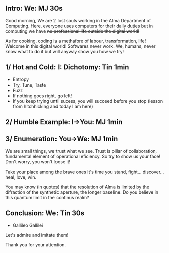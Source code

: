 ## Intro: We: MJ 30s

Good morning,
We are 2 lost souls working in the Alma Department of Computing.
Here, everyone uses computers for their daily duties but in computing we have ~~no professional life outside the digital world!~~

As for cooking, coding is a methafore of labour, transformation, life!
Welcome in this digital world!
Softwares never work. We, humans, never know what to do it but will anyway show you how we try!


## 1/ Hot and Cold: I: Dichotomy: Tin 1min

* Entropy
* Try, Tune, Taste
* Fuzz
* If nothing goes right, go left!
* If you keep trying until sucess, you will succeed before you stop (lesson from hitchhicking and today I am here)

## 2/ Humble Example: I->You: MJ 1min



## 3/ Enumeration: You->We: MJ 1min

We are small things, we trust what we see.
Trust is pillar of collaboration, fundamental element of operational eficiency.
So try to show us your face! Don't worry, you won't loose it!

Take your place among the brave ones
It's time you stand, fight... discover... heal, love, win.

You may know (in quotes) that the resolution of Alma is limited by the difraction of the synthetic aperture, the longer baseline.
Do you believe in this quantum limit in the continus realm?

## Conclusion: We: Tin 30s

* Gallileo Gallilei

Let's admire and imitate them!

Thank you for your attention.

